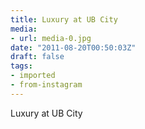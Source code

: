 ```yaml
---
title: Luxury at UB City
media:
- url: media-0.jpg
date: "2011-08-20T00:50:03Z"
draft: false
tags:
- imported
- from-instagram
---
```

Luxury at UB City

